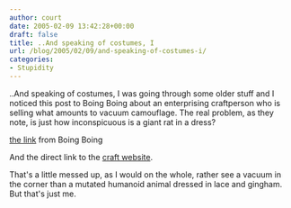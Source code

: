 ```yaml
---
author: court
date: 2005-02-09 13:42:28+00:00
draft: false
title: ..And speaking of costumes, I
url: /blog/2005/02/09/and-speaking-of-costumes-i/
categories:
- Stupidity
---
```


..And speaking of costumes, I was going through some older stuff and I noticed this post to Boing Boing about an enterprising craftperson who is selling what amounts to vacuum camouflage.  The real problem, as they note, is just how inconspicuous is a giant rat in a dress?




[the link](http://www.boingboing.net/2005/01/24/disguise_your_vacuum.html) from Boing Boing




And the direct link to the [craft website](http://www.carolwrightgifts.com/cwg_v2/cwg_layout_base2.cfm?mid_sec_page=cwg_prod_detail&seq_no=-1&min_seq_no=-1&SingleItem=10216745&CFID=6742265&CFTOKEN=94305895).




That's a little messed up, as I would on the whole, rather see a vacuum in the corner than a mutated humanoid animal dressed in lace and gingham.  But that's just me.





